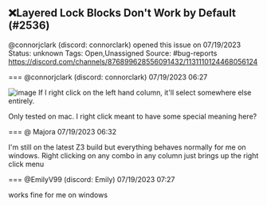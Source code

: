 ## ❌Layered Lock Blocks Don't Work by Default (#2536)
@connorjclark (discord: connorclark) opened this issue on 07/19/2023
Status: unknown
Tags: Open,Unassigned
Source: #bug-reports https://discord.com/channels/876899628556091432/1131110124468056124


=== @connorjclark (discord: connorclark) 07/19/2023 06:27


![image](https://cdn.discordapp.com/attachments/1131110124468056124/1131110124652597268/image.png?ex=65e80ce4&is=65d597e4&hm=5846903d6015915fdde97a3e4ef56dcbf344ba4e2edbe040e52f39bafa4cec9c&)
If I right click on the left hand column, it'll select somewhere else entirely.

Only tested on mac.
I right click meant to have some special meaning here?

=== @ Majora 07/19/2023 06:32

I'm still on the latest Z3 build but everything behaves normally for me on windows. Right clicking on any combo in any column just brings up the right click menu

=== @EmilyV99 (discord: Emily) 07/19/2023 07:27

works fine for me on windows

